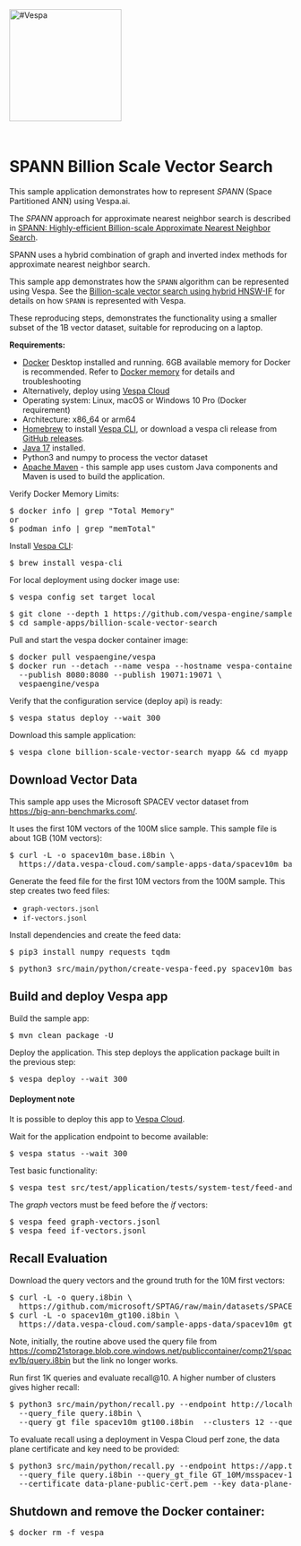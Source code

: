 <!-- Copyright Vespa.ai. Licensed under the terms of the Apache 2.0 license. See LICENSE in the project root.-->

<picture>
  <source media="(prefers-color-scheme: dark)" srcset="https://assets.vespa.ai/logos/Vespa-logo-green-RGB.svg">
  <source media="(prefers-color-scheme: light)" srcset="https://assets.vespa.ai/logos/Vespa-logo-dark-RGB.svg">
  <img alt="#Vespa" width="200" src="https://assets.vespa.ai/logos/Vespa-logo-dark-RGB.svg" style="margin-bottom: 25px;">
</picture>

# SPANN Billion Scale Vector Search

This sample application demonstrates how to represent *SPANN* (Space Partitioned ANN) using Vespa.ai.

The *SPANN* approach for approximate nearest neighbor search is described in
[SPANN: Highly-efficient Billion-scale Approximate Nearest Neighbor Search](https://arxiv.org/abs/2111.08566).

SPANN uses a hybrid combination of graph and inverted index methods for approximate nearest neighbor search.

This sample app demonstrates how the `SPANN` algorithm can be represented using Vespa.
See the [Billion-scale vector search using hybrid HNSW-IF](https://blog.vespa.ai/vespa-hybrid-billion-scale-vector-search/) for details on how `SPANN`
is represented with Vespa.

These reproducing steps, demonstrates the functionality using a smaller subset of the 1B vector dataset, suitable
for reproducing on a laptop.

**Requirements:**

* [Docker](https://www.docker.com/) Desktop installed and running. 6GB available memory for Docker is recommended.
  Refer to [Docker memory](https://docs.vespa.ai/en/operations-selfhosted/docker-containers.html#memory)
  for details and troubleshooting
* Alternatively, deploy using [Vespa Cloud](#deployment-note)
* Operating system: Linux, macOS or Windows 10 Pro (Docker requirement)
* Architecture: x86_64 or arm64
* [Homebrew](https://brew.sh/) to install [Vespa CLI](https://docs.vespa.ai/en/vespa-cli.html), or download
  a vespa cli release from [GitHub releases](https://github.com/vespa-engine/vespa/releases).
* <a href="https://openjdk.org/projects/jdk/17/" data-proofer-ignore>Java 17</a> installed.
* Python3 and numpy to process the vector dataset
* [Apache Maven](https://maven.apache.org/install.html) - this sample app uses custom Java components and Maven is used
  to build the application.

Verify Docker Memory Limits:
<pre>
$ docker info | grep "Total Memory"
or
$ podman info | grep "memTotal"
</pre>

Install [Vespa CLI](https://docs.vespa.ai/en/vespa-cli.html):
<pre>
$ brew install vespa-cli
</pre>

For local deployment using docker image use:
<pre data-test="exec">
$ vespa config set target local
</pre>

<pre data-test="exec">
$ git clone --depth 1 https://github.com/vespa-engine/sample-apps.git
$ cd sample-apps/billion-scale-vector-search
</pre>

Pull and start the vespa docker container image:
<pre data-test="exec">
$ docker pull vespaengine/vespa
$ docker run --detach --name vespa --hostname vespa-container \
  --publish 8080:8080 --publish 19071:19071 \
  vespaengine/vespa
</pre>

Verify that the configuration service (deploy api) is ready:
<pre data-test="exec">
$ vespa status deploy --wait 300
</pre>

Download this sample application:
<pre>
$ vespa clone billion-scale-vector-search myapp && cd myapp
</pre>


## Download Vector Data
This sample app uses the Microsoft SPACEV vector dataset from
https://big-ann-benchmarks.com/.

It uses the first 10M vectors of the 100M slice sample.
This sample file is about 1GB (10M vectors):
<pre data-test="exec">
$ curl -L -o spacev10m_base.i8bin \
  https://data.vespa-cloud.com/sample-apps-data/spacev10m_base.i8bin
</pre>

Generate the feed file for the first 10M vectors from the 100M sample.
This step creates two feed files:

* `graph-vectors.jsonl`
* `if-vectors.jsonl`

Install dependencies and create the feed data:
<pre data-test="exec">
$ pip3 install numpy requests tqdm
</pre>
<pre data-test="exec">
$ python3 src/main/python/create-vespa-feed.py spacev10m_base.i8bin
</pre>


## Build and deploy Vespa app
Build the sample app:
<pre data-test="exec" data-test-expect="BUILD SUCCESS" data-test-timeout="300">
$ mvn clean package -U
</pre>

Deploy the application. This step deploys the application package built in the previous step:
<pre data-test="exec" data-test-assert-contains="Success">
$ vespa deploy --wait 300
</pre>

#### Deployment note
It is possible to deploy this app to
[Vespa Cloud](https://cloud.vespa.ai/en/getting-started-java#deploy-sample-applications-java).

Wait for the application endpoint to become available:
<pre data-test="exec">
$ vespa status --wait 300
</pre>

Test basic functionality:
<pre data-test="exec" data-test-assert-contains="Success">
$ vespa test src/test/application/tests/system-test/feed-and-search-test.json
</pre>

The _graph_ vectors must be feed before the _if_ vectors:
<pre data-test="exec">
$ vespa feed graph-vectors.jsonl
$ vespa feed if-vectors.jsonl
</pre>


## Recall Evaluation
Download the query vectors and the ground truth for the 10M first vectors:
<pre data-test="exec">
$ curl -L -o query.i8bin \
  https://github.com/microsoft/SPTAG/raw/main/datasets/SPACEV1B/query.bin
$ curl -L -o spacev10m_gt100.i8bin \
  https://data.vespa-cloud.com/sample-apps-data/spacev10m_gt100.i8bin
</pre>

Note, initially, the routine above used the query file from https://comp21storage.blob.core.windows.net/publiccontainer/comp21/spacev1b/query.i8bin
but the link no longer works.

Run first 1K queries and evaluate recall@10. A higher number of clusters gives higher recall:
<pre data-test="exec">
$ python3 src/main/python/recall.py --endpoint http://localhost:8080/search/ \
  --query_file query.i8bin \
  --query_gt_file spacev10m_gt100.i8bin  --clusters 12 --queries 1000
</pre>

To evaluate recall using a deployment in Vespa Cloud perf zone, the data plane certificate
and key need to be provided:
<pre>
$ python3 src/main/python/recall.py --endpoint https://app.tenant.aws-us-east-1c.perf.z.vespa-app.cloud/search/ \
  --query_file query.i8bin --query_gt_file GT_10M/msspacev-10M \
  --certificate data-plane-public-cert.pem --key data-plane-private-key.pem
</pre>


## Shutdown and remove the Docker container:
<pre data-test="after">
$ docker rm -f vespa
</pre>
